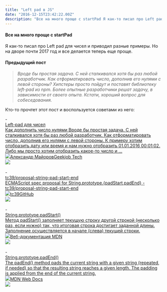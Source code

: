 ```yaml
---
title: "Left pad в JS"
date: "2016-12-15T23:42:22.00Z"
description: "Все на много проще с startPad Я как-то писал про Left pad для чисел и приводил разные примеры. Но на дворе почти 2017 год и все "
---
```


<h4 id="-startpad">Все на много проще с startPad</h4><p>Я как-то писал про Left pad для чисел и приводил разные примеры. Но на дворе почти 2017 год и все делается теперь еще проще.</p><h4 id="-">Предыдущий пост</h4><blockquote><em><em>Вроде бы простая задача. С ней сталкивался хотя бы раз любой разработчик. Как отформатировать число, дополнив его нулями с левой стороны?</em> <em>Хипстеры просто пойдут и поставят библиотеку left-pad из npm. Более опытные разработчики решат задачу, в зависимости от своего опыта. Кстати, хороший вопрос для собеседования.</em></em></blockquote><p>Кто-то прочтет этот пост и воспользуется советами из него:</p>- <a class="kg-bookmark-container" href="/js-left-pad/"><div class="kg-bookmark-content"><div class="kg-bookmark-title">Left-pad для чисел</div><div class="kg-bookmark-description">Как дополнить число нулями
Вроде бы простая задача. С ней сталкивался хотя бы раз любой разработчик. Как
отформатировать число, дополнив его нулями с левой стороны. К примеру хотим
отобразить дату или время и нам нужно отобразить 01.01.2016 00:01:02. Либо мы
просто хотим отобразить какое-то число и …</div><div class="kg-bookmark-metadata"><img class="kg-bookmark-icon" src="https://tech.geekjob.ru/favicon.png"><span class="kg-bookmark-author">Александр Майоров</span><span class="kg-bookmark-publisher">Geekjob Tech</span></div></div><div class="kg-bookmark-thumbnail"><img src="https://www.gravatar.com/avatar/8f8f604430a6a2116749fad87c9c86d5?s=250&amp;d=mm&amp;r=x"></div></a> <br/>
- <a class="kg-bookmark-container" href="https://github.com/tc39/proposal-string-pad-start-end"><div class="kg-bookmark-content"><div class="kg-bookmark-title">tc39/proposal-string-pad-start-end</div><div class="kg-bookmark-description">ECMAScript spec proposal for String.prototype.{padStart,padEnd} - tc39/proposal-string-pad-start-end</div><div class="kg-bookmark-metadata"><img class="kg-bookmark-icon" src="https://github.githubassets.com/favicons/favicon.svg"><span class="kg-bookmark-author">tc39</span><span class="kg-bookmark-publisher">GitHub</span></div></div><div class="kg-bookmark-thumbnail"><img src="https://avatars3.githubusercontent.com/u/1725583?s=400&amp;v=4"></div></a> <br/>
- <a class="kg-bookmark-container" href="https://developer.mozilla.org/ru/docs/Web/JavaScript/Reference/Global_Objects/String/padStart"><div class="kg-bookmark-content"><div class="kg-bookmark-title">String.prototype.padStart()</div><div class="kg-bookmark-description">Метод padStart() заполняет текущую строку другой строкой (несколько раз, если нужно) так, что итоговая строка достигает заданной длины. Заполнение осуществляется в начале (слева) текущей строки.</div><div class="kg-bookmark-metadata"><img class="kg-bookmark-icon" src="https://developer.mozilla.org/static/img/favicon144.e7e21ca263ca.png"><span class="kg-bookmark-publisher">Веб-документация MDN</span></div></div><div class="kg-bookmark-thumbnail"><img src="https://developer.mozilla.org/static/img/opengraph-logo.72382e605ce3.png"></div></a> <br/>
- <a class="kg-bookmark-container" href="https://developer.mozilla.org/en-US/docs/Web/JavaScript/Reference/Global_Objects/String/padEnd"><div class="kg-bookmark-content"><div class="kg-bookmark-title">String.prototype.padEnd()</div><div class="kg-bookmark-description">The padEnd() method pads the current string with a given string (repeated, if needed) so that the resulting string reaches a given length. The padding is applied from the end of the current string.</div><div class="kg-bookmark-metadata"><img class="kg-bookmark-icon" src="https://developer.mozilla.org/static/img/favicon144.e7e21ca263ca.png"><span class="kg-bookmark-publisher">MDN Web Docs</span></div></div><div class="kg-bookmark-thumbnail"><img src="https://developer.mozilla.org/static/img/opengraph-logo.72382e605ce3.png"></div></a> <br/>


